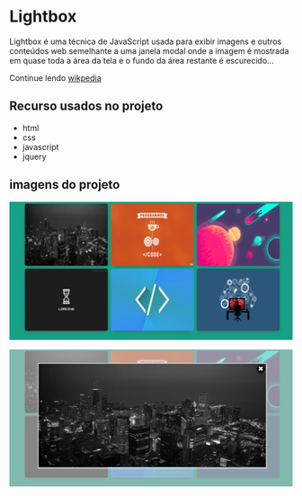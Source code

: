 # Lightbox

Lightbox é uma técnica de JavaScript usada para exibir imagens e outros conteúdos web semelhante a uma janela modal onde a imagem é mostrada em quase toda a área da tela e o fundo da área restante é escurecido...

Continue lendo [wikpedia](https://pt.wikipedia.org/wiki/Lightbox_(script))

## Recurso usados no projeto

- html
- css
- javascript
- jquery

## imagens do projeto

![imagem do projeto](https://github.com/Thailo-Eduardo/Lightbox/blob/master/imagens/imagem%20projeto%201.jpg)

![imagem do projeto](https://github.com/Thailo-Eduardo/Lightbox/blob/master/imagens/imagem%20projeto%202.jpg)